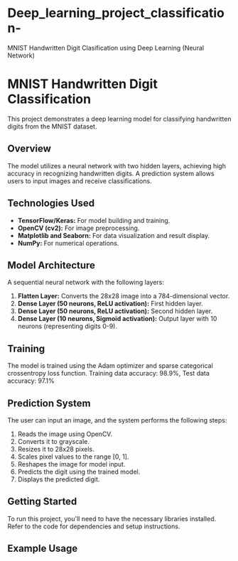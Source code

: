 # Deep_learning_project_classification-
 MNIST Handwritten Digit Clasification using Deep Learning (Neural Network)


# MNIST Handwritten Digit Classification

This project demonstrates a deep learning model for classifying handwritten digits from the MNIST dataset.

## Overview

The model utilizes a neural network with two hidden layers, achieving high accuracy in recognizing handwritten digits.  A prediction system allows users to input images and receive classifications.

## Technologies Used

*   **TensorFlow/Keras:** For model building and training.
*   **OpenCV (cv2):** For image preprocessing.
*   **Matplotlib and Seaborn:** For data visualization and result display.
*   **NumPy:** For numerical operations.

## Model Architecture

A sequential neural network with the following layers:

1.  **Flatten Layer:** Converts the 28x28 image into a 784-dimensional vector.
2.  **Dense Layer (50 neurons, ReLU activation):**  First hidden layer.
3.  **Dense Layer (50 neurons, ReLU activation):** Second hidden layer.
4.  **Dense Layer (10 neurons, Sigmoid activation):** Output layer with 10 neurons (representing digits 0-9).

## Training

The model is trained using the Adam optimizer and sparse categorical crossentropy loss function. Training data accuracy: 98.9%, Test data accuracy: 97.1%

## Prediction System

The user can input an image, and the system performs the following steps:

1.  Reads the image using OpenCV.
2.  Converts it to grayscale.
3.  Resizes it to 28x28 pixels.
4.  Scales pixel values to the range [0, 1].
5.  Reshapes the image for model input.
6.  Predicts the digit using the trained model.
7.  Displays the predicted digit.

## Getting Started

To run this project, you'll need to have the necessary libraries installed. Refer to the code for dependencies and setup instructions.

## Example Usage
